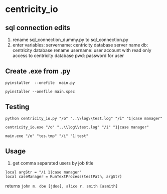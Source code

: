 # centricity_io

## sql connection edits
1. rename sql_connection_dummy.py to sql_connection.py
2. enter variables:
    servername: centricity database server name
    db: centricity database rename
    username: user account with read only access to centricity database
    pwd: password for user

## Create .exe from .py
`pyinstaller  --onefile  main.py`

`pyinstaller --onefile main.spec`


## Testing

` python centricity_io.py "/o" "..\\log\\test.log" "/i" "1|case manager" `

` centricity_io.exe "/o" "..\\log\\test.log" "/i" "1|case manager" `

`main.exe "/o" "tes.tmp" "/i" "1|test"`

## Usage
1. get comma separated users by job title
```
local argStr = "/i 1|case manager"
local caseManager = RunTextProcess(testPath, argStr)
```
returns `john m. doe [jdoe], alice r. smith [asmith]`
